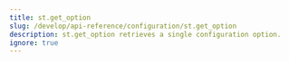 ```yaml
---
title: st.get_option
slug: /develop/api-reference/configuration/st.get_option
description: st.get_option retrieves a single configuration option.
ignore: true
---
```


<Autofunction function="streamlit.get_option" />
